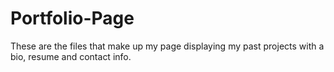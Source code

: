 # Portfolio-Page
These are the files that make up my page displaying my past projects with a bio, resume and contact info.
